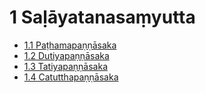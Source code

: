 

# 1 Saḷāyatanasaṃyutta

* [1.1 Paṭhamapaṇṇāsaka](1/1.1.md)
* [1.2 Dutiyapaṇṇāsaka](1/1.2.md)
* [1.3 Tatiyapaṇṇāsaka](1/1.3.md)
* [1.4 Catutthapaṇṇāsaka](1/1.4.md)



